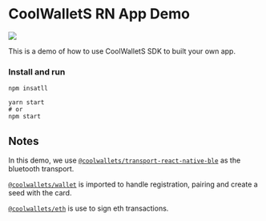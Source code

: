# CoolWalletS RN App Demo

![](https://i.imgur.com/THXHkCP.png)

This is a demo of how to use CoolWalletS SDK to built your own app.

### Install and run
```
npm insatll
```

```
yarn start 
# or
npm start
````

## Notes

In this demo, we use [`@coolwallets/transport-react-native-ble`](https://github.com/CoolBitX-Technology/coolwallet-js-sdk/tree/master/packages/transport-react-native-ble) as the bluetooth transport.

[`@coolwallets/wallet`](https://github.com/CoolBitX-Technology/coolwallet-js-sdk/tree/master/packages/cws-wallet) is imported to handle registration, pairing and create a seed with the card.

[`@coolwallets/eth`](https://github.com/CoolBitX-Technology/coolwallet-js-sdk/tree/master/packages/cws-eth) is use to sign eth transactions.
